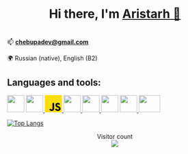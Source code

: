 <h1 align="center" size="+7">Hi there, I'm <a href="https://chebupa.github.io/" target="_blank">Aristarh 👋</a></h1>
<h1 align="center"></h1>


 📫 **chebupadev@gmail.com**

 🌍 Russian (native), English (B2)


## Languages and tools:
<p align="left"> 
  <!-- HTML -->
  <img src="https://raw.githubusercontent.com/daniilshat/daniilshat/2d7eafe5250314b3d422c86b35de062e0f1f5178/icons/HTML5.svg" width="40" height="40"/>
  <!-- CSS -->
  <a href="https://www.w3schools.com/css/" target="_blank" rel="noreferrer">
    <img src="https://raw.githubusercontent.com/daniilshat/daniilshat/2d7eafe5250314b3d422c86b35de062e0f1f5178/icons/CSS3.svg" width="40" height="40"/>
  </a> 
  <!-- js -->
  <a href="https://www.javascript.com/" target="_blank" rel="noreferrer">
    <img src="js.png" width="40" height="40"/>
  </a> 
  <!-- typescript -->
  <a href="#" target="_blank" rel="noreferer">
    <img src="https://cdn.jsdelivr.net/gh/devicons/devicon/icons/typescript/typescript-original.svg" width="40" height="40"/>
  </a>
  <!-- react -->
   <a href="#">
     <img src="https://cdn.jsdelivr.net/gh/devicons/devicon/icons/react/react-original.svg" width="40" height="40"/>
   </a>
  <!-- npm -->
  <img src="https://cdn.jsdelivr.net/gh/devicons/devicon/icons/npm/npm-original-wordmark.svg" width="40" height="40"/>
  <!-- python -->
  <a href="https://www.python.org" target="_blank" rel="noreferrer">
    <img src="https://raw.githubusercontent.com/daniilshat/daniilshat/2d7eafe5250314b3d422c86b35de062e0f1f5178/icons/python.svg" width="40" height="40"/>
  </a> 
  <!-- markdown -->
  <a href="https://www.markdownguide.org/basic-syntax/" target="_blank" rel="noreferrer">
    <img src="https://raw.githubusercontent.com/daniilshat/daniilshat/c74242689872258d4882fe938a6257c2da710353/icons/markdown-white.svg" width="50" height="40"/>
  </a> 
  
  [![Top Langs](https://github-readme-stats.vercel.app/api/top-langs/?username=chebupa&layout=compact)](https://github.com/anuraghazra/github-readme-stats)
</p>

<!-- visitor count -->
<p align="center"> 
  Visitor count<br>
  <img src="https://profile-counter.glitch.me/chebupa/count.svg" />
</p>
